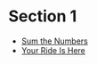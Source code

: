 # Section 1

* [Sum the Numbers](http://cerberus.delosent.com:791/usacoprob2?S=test&a=XGNgEFNM7kO)
* [Your Ride Is Here](http://cerberus.delosent.com:791/usacoprob2?a=SXK7NX9QaE9&S=ride)
